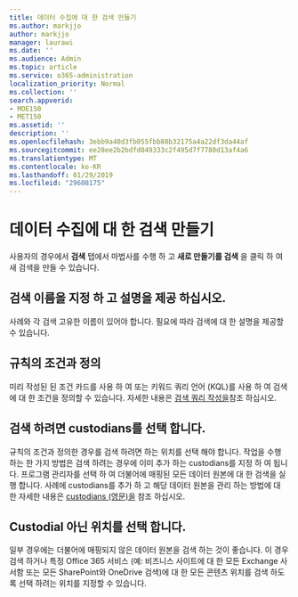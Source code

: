 ```yaml
---
title: 데이터 수집에 대 한 검색 만들기
ms.author: markjjo
author: markjjo
manager: laurawi
ms.date: ''
ms.audience: Admin
ms.topic: article
ms.service: o365-administration
localization_priority: Normal
ms.collection: ''
search.appverid:
- MOE150
- MET150
ms.assetid: ''
description: ''
ms.openlocfilehash: 3ebb9a40d3fb055fbb88b32175a4a22df3da44af
ms.sourcegitcommit: ee28ee2b2bdfd049333c2f495d7f7780d13af4a6
ms.translationtype: MT
ms.contentlocale: ko-KR
ms.lasthandoff: 01/29/2019
ms.locfileid: "29608175"
---
```

# <a name="create-a-search-to-collect-data"></a>데이터 수집에 대 한 검색 만들기

사용자의 경우에서 **검색** 탭에서 마법사를 수행 하 고 **새로 만들기를 검색** 을 클릭 하 여 새 검색을 만들 수 있습니다.

## <a name="name-your-search-and-give-description"></a>검색 이름을 지정 하 고 설명을 제공 하십시오.

사례와 각 검색 고유한 이름이 있어야 합니다. 필요에 따라 검색에 대 한 설명을 제공할 수 있습니다. 

## <a name="define-your-conditions"></a>규칙의 조건과 정의

미리 작성된 된 조건 카드를 사용 하 여 또는 키워드 쿼리 언어 (KQL)를 사용 하 여 검색에 대 한 조건을 정의할 수 있습니다. 자세한 내용은 [검색 쿼리 작성을](building-search-queries.md)참조 하십시오.

## <a name="choose-the-custodians-to-search-from"></a>검색 하려면 custodians를 선택 합니다.

규칙의 조건과 정의한 경우를 검색 하려면 하는 위치를 선택 해야 합니다. 작업을 수행 하는 한 가지 방법은 검색 하려는 경우에 이미 추가 하는 custodians를 지정 하 여 됩니다. 프로그램 관리자를 선택 하 여 더불어에 매핑된 모든 데이터 원본에 대 한 검색을 실행 합니다. 사례에 custodians를 추가 하 고 해당 데이터 원본을 관리 하는 방법에 대 한 자세한 내용은 [custodians (영문)을](managing-custodians.md) 참조 하십시오.

## <a name="choose-non-custodial-locations"></a>Custodial 아닌 위치를 선택 합니다.

일부 경우에는 더불어에 매핑되지 않은 데이터 원본을 검색 하는 것이 좋습니다. 이 경우 검색 하거나 특정 Office 365 서비스 (예: 비즈니스 사이트에 대 한 모든 Exchange 사서함 또는 모든 SharePoint와 OneDrive 검색)에 대 한 모든 콘텐츠 위치를 검색 하도록 선택 하려는 위치를 지정할 수 있습니다.